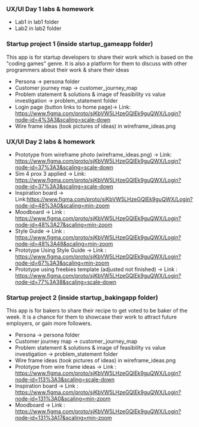 
### UX/UI Day 1 labs & homework
* Lab1 in lab1 folder
* Lab2 in lab2 folder


### Startup project 1 (inside startup_gameapp folder)
 This app is for startup developers to share their work which is based on the "coding games" genre. It is also a platform for them to discuss with
 other programmers about their work & share their ideas
* Persona -> persona folder
* Customer journey map -> customer_journey_map
* Problem statement & solutions & image of feasibility vs value investigation -> problem_statement folder
* Login page (button links to home page)-> Link: https://www.figma.com/proto/sjKbVW5LHzeGQlEk9guQWX/Login?node-id=4%3A3&scaling=scale-down
* Wire frame ideas (took pictures of ideas) in wireframe_ideas.png
### UX/UI Day 2 labs & homework
* Prototype from wireframe photo (wireframe_ideas.png) -> Link: https://www.figma.com/proto/sjKbVW5LHzeGQlEk9guQWX/Login?node-id=37%3A3&scaling=scale-down
* Sim 4 prox 3 applied -> Link: https://www.figma.com/proto/sjKbVW5LHzeGQlEk9guQWX/Login?node-id=37%3A3&scaling=scale-down
* Inspiration board -> Link:https://www.figma.com/proto/sjKbVW5LHzeGQlEk9guQWX/Login?node-id=48%3A0&scaling=min-zoom
* Moodboard -> Link : https://www.figma.com/proto/sjKbVW5LHzeGQlEk9guQWX/Login?node-id=48%3A27&scaling=min-zoom
* Style Guide -> Link : https://www.figma.com/proto/sjKbVW5LHzeGQlEk9guQWX/Login?node-id=48%3A48&scaling=min-zoom
* Prototype Using Style Guide -> Link : https://www.figma.com/proto/sjKbVW5LHzeGQlEk9guQWX/Login?node-id=67%3A3&scaling=min-zoom
* Prototype using freebies template (adjusted not finished) -> Link : https://www.figma.com/proto/sjKbVW5LHzeGQlEk9guQWX/Login?node-id=77%3A38&scaling=scale-down

### Startup project 2 (inside startup_bakingapp folder)
This app is for bakers to share their recipe to get voted to be baker of the week. It is a chance for them to showcase
their work to attract future employers, or gain more followers.
* Persona -> persona folder
* Customer journey map -> customer_journey_map
* Problem statement & solutions & image of feasibility vs value investigation -> problem_statement folder
* Wire frame ideas (took pictures of ideas) in wireframe_ideas.png
* Prototype from wire frame ideas -> Link : https://www.figma.com/proto/sjKbVW5LHzeGQlEk9guQWX/Login?node-id=113%3A3&scaling=scale-down
* Inspiration board -> Link : https://www.figma.com/proto/sjKbVW5LHzeGQlEk9guQWX/Login?node-id=131%3A0&scaling=min-zoom
* Moodboard -> Link : https://www.figma.com/proto/sjKbVW5LHzeGQlEk9guQWX/Login?node-id=131%3A17&scaling=min-zoom